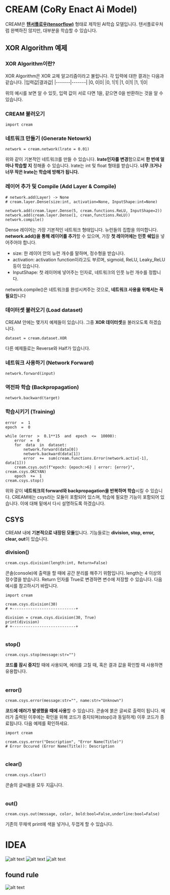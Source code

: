 # CREAM (CoRy Enact Ai Model)

CREAM은 [**텐서플로우(tensorflow)**](https://github.com/tensorflow/tensorflow) 형태로 제작된 AI학습 모델입니다. 텐서플로우처럼 완벽하진 않지만, 대부분을 학습할 수 있습니다.


## XOR Algorithm 예제

### XOR Algorithm이란?
XOR Algorithm은 XOR 교체 알고리즘이라고 불립니다. 각 입력에 대한 결과는 다음과 같습니다.
|입력값|결과값| 
|-------|-------|
|0, 0|0|
|0, 1|1|
|1, 0|1|
|1, 1|0|

위의 예시를 보면 알 수 있듯, 입력 값이 서로 다면 1을, 같으면 0을 반환하는 것을 알 수 있습니다.

### CREAM 불러오기

    import cream

### 네트워크 만들기 (Generate Netowrk)

    network = cream.network(lrate = 0.01)
위와 같이 기본적인 네트워크를 만들 수 있습니다. **lrate인자를 변경**함으로써 **한 번에 얼마나 학습할 지** 정해줄 수 있습니다. lrate는 int  및 float 형태를 받습니다. **너무 크거나 너무 작은 lrate는 학습에 방해가 됩니다.**

### 레이어 추가 및 Compile (Add Layer & Compile)

    # network.add(Layer) -> None
	# cream.layer.Dense(size:int, activation=None, InputShape:int=None)
	
    network.add(cream.layer.Dense(5, cream.functions.ReLU, InputShape=2))
    network.add(cream.layer.Dense(1, crean,functions.ReLU))
    network.compile()
Dense 레이어는 가장 기본적인 네트워크 형태입니다. 뉴런들의 집합을 의미합니다. **network.add()을 통해 레이어를 추가**할 수 있으며, 가장 **첫 레이어에는 인풋 쉐입**을 넣어주어야 합니다.

 - size: 한 레이어 안의 뉴런 개수를 말하며, 정수형을 받습니다.
 - activation: activation function이라고도 부르며, sigmoid, ReLU, Leaky_ReLU 등이 있습니다.
 - InputShape: 첫 레이어에 넣어주는 인자로, 네트워크의 인풋 뉴런 개수를 정합니다. 

network.compile()은 네트워크를 완성시켜주는 것으로, **네트워크 사용을 위해서는 꼭 필요**합니다

### 데이터셋 불러오기 (Load dataset)
CREAM 안에는 몇가지 예제들이 있습니다. 그중 **XOR 데이터셋**을 불러오도록 하겠습니다.

    dataset = cream.dataset.XOR

다른 예제들로는 Reverse와 Half가 있습니다.

### 네트워크 사용하기 (Network Forward)

    network.forward(input)

### 역전파 학습 (Backpropagation)

    network.backward(target)

### 학습시키기 (Training)

    error  =  1
	epoch  =  0

	while (error  >  0.1**15  and  epoch  <=  10000):
		error  =  0
		for  data  in  dataset:
			network.forward(data[0])
			network.backward(data[1])
			error  +=  sum(cream.functions.Error(network.activ[-1], data[1]))
		cream.csys.out(f"epoch: {epoch:>6} | error: {error}", cream.csys.OKCYAN)
		epoch  +=  1
	cream.csys.stop()

위와 같이 **네트워크의 forward와 backpropagation을 반복하며 학습**시킬 수 있습니다.
CREAM에는 csys라는 모듈이 포함되어 있스며, 학습에 필요한 기능이 포함되어 있습니다. 이에 대해 밑에서 다시 설명하도록 하겠습니다.

## CSYS
CREAM 내에 **기본적으로 내장된 모듈**입니다. 기능들로는 **division, stop, error, clear, out**이 있습니다.

### division()

    cream.csys.division(length:int, Return=False)
콘솔(console)에 출력을 할 때에 공간 분리를 해주기 위함입니다. length는 4 이상의 정수열을 받습니다. Return 인자를 True로 변경하면 변수에 저장할 수 있습니다. 다음 예시를 참고하시기 바랍니다.

    import cream
	
	cream.csys.division(30)
	# +----------------------------+
	
	division = cream.csys.division(30, True)
	print(division)
	# +----------------------------+
#
### stop()

    cream.csys.stop(message:str="")
**코드를 잠시 중지**할 때에 사용되며, 에러를 고칠 때, 혹은 결과 값을 확인할 때 사용하면 유용합니다.

#
### error()

    cream.csys.error(message:str="", name:str="Unknown")
**코드에 에러가 발생했을 때에 사용**할 수 있습니다. 콘솔에 붉은 글씨로 출력이 됩니다. 에러가 출력된 이후에는 확인을 위해 코드가 중지되며(stop()과 동일하게) 이후 코드가 종료됩니다. 다음 예제를 확인하세요.

    import cream

	cream.csys.error("Description", "Error Name(Title)")
	# Error Occured (Error Name(Title)): Description

#
### clear()
```
cream.csys.clear()
```
콘솔의 글씨들을 모두 지웁니다.

#
### out()
```
cream.csys.out(message, color, bold:bool=False,underline:bool=False)
```
기존의 무채색 print에 색을 넣거나, 두껍게 할 수 있습니다.

# IDEA

![alt text](https://postfiles.pstatic.net/MjAyMjA3MTlfOTYg/MDAxNjU4MTY0MDM0OTcy.qDFvkYMrnnRLBpPzgGTMQt-dnaC-XxJLvLoqiM6rVesg.5VnCvtSvQ2_QyOlec59iNiXmrSxI2yd73cV2XyM7-pAg.JPEG.aka0115/KakaoTalk_20220719_020700741.jpg?type=w966)
![alt text](https://postfiles.pstatic.net/MjAyMjA3MTlfMjA0/MDAxNjU4MTY2NTUyMTY5.MiJpLbySyfZypTxtKwFTuB5dR_JswpWcB22jkf-B_aEg.1JTLRsl0VCxgV-oDl_4yVvWskoU3CNLErbR-3iCAMrQg.JPEG.aka0115/KakaoTalk_20220719_024849967.jpg?type=w966)
![alt text](https://postfiles.pstatic.net/MjAyMjA3MTlfMTI4/MDAxNjU4MTk5NTI3Njkz.e9lyl50oNK4BSqNUmEY3TA6R_kUaLs9wmByScUOiqIUg.Lbi46U5RiAVZG9p8fm4QKt6TLexjYjrWTqv3BPkfsuUg.JPEG.aka0115/KakaoTalk_20220719_115803300.jpg?type=w966)
## found rule
![alt text](https://postfiles.pstatic.net/MjAyMjA3MTlfMjU2/MDAxNjU4MjE4OTcwMDc1.qyneHM0mzXU61LIiIgnfBK2BpLVtREd83k47lMe5hGQg.qQPVUQojdqblOlw5NLO38fMaUNkM_5sy4B_DR2YX6RAg.JPEG.aka0115/KakaoTalk_20220719_172207256.jpg?type=w966)
